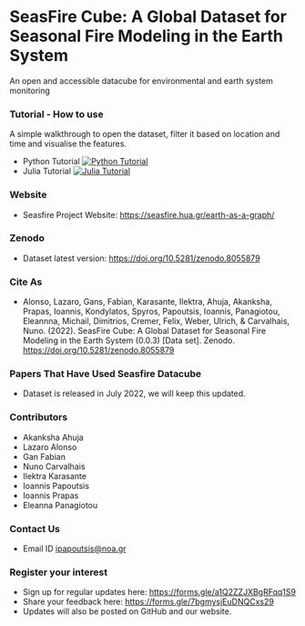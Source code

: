 # SeasFire Cube: A Global Dataset for Seasonal Fire Modeling in the Earth System
An open and accessible datacube for environmental and earth system monitoring 

### Tutorial -  How to use  
A simple walkthrough to open the dataset, filter it based on location and time and visualise the features.  
- Python Tutorial [![Python Tutorial](https://mybinder.org/badge_logo.svg)](https://mybinder.org/v2/gh/SeasFire/seasfire-datacube/main?urlpath=https%3A%2F%2Fgithub.com%2FSeasFire%2Fseasfire-datacube%2Fblob%2Fmain%2FPython-Tutorials%2FSeasfire_datacube_tutorial.ipynb)
- Julia Tutorial [![Julia Tutorial](https://mybinder.org/badge_logo.svg)](https://mybinder.org/v2/gh/SeasFire/seasfire-datacube/main?urlpath=https%3A%2F%2Fgithub.com%2FSeasFire%2Fseasfire-datacube%2Fblob%2Fmain%2FJulia-Tutorial%2Ftutorial.ipynb)
  

### Website 
- Seasfire Project Website: https://seasfire.hua.gr/earth-as-a-graph/

### Zenodo
- Dataset latest version: https://doi.org/10.5281/zenodo.8055879

### Cite As 
- Alonso, Lazaro, Gans, Fabian, Karasante, Ilektra, Ahuja, Akanksha, Prapas, Ioannis, Kondylatos, Spyros, Papoutsis, Ioannis, Panagiotou, Eleannna, Michail, Dimitrios, Cremer, Felix, Weber, Ulrich, & Carvalhais, Nuno. (2022). SeasFire Cube: A Global Dataset for Seasonal Fire Modeling in the Earth System (0.0.3) [Data set]. Zenodo. https://doi.org/10.5281/zenodo.8055879

### Papers That Have Used Seasfire Datacube 
- Dataset is released in July 2022, we will keep this updated. 

### Contributors 
- Akanksha Ahuja 
- Lazaro Alonso 
- Gan Fabian
- Nuno Carvalhais
- Ilektra Karasante
- Ioannis Papoutsis 
- Ioannis Prapas 
- Eleanna Panagiotou

### Contact Us 
- Email ID ipapoutsis@noa.gr

### Register your interest 
- Sign up for regular updates here: https://forms.gle/a1Q2ZZJXBgRFqq1S9
- Share your feedback here: https://forms.gle/7bgmysjEuDNQCxs29
- Updates will also be posted on GitHub and our website.
